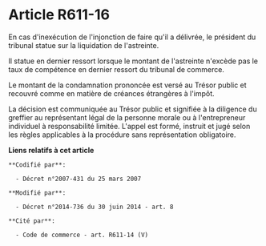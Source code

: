 # Article R611-16

En cas d'inexécution de l'injonction de faire qu'il a délivrée, le président du tribunal statue sur la liquidation de
l'astreinte.

Il statue en dernier ressort lorsque le montant de l'astreinte n'excède pas le taux de compétence en dernier ressort du
tribunal de commerce.

Le montant de la condamnation prononcée est versé au Trésor public et recouvré comme en matière de créances étrangères à
l'impôt.

La décision est communiquée au Trésor public et signifiée à la diligence du greffier au représentant légal de la personne
morale ou à l'entrepreneur individuel à responsabilité limitée. L'appel est formé, instruit et jugé selon les règles
applicables à la procédure sans représentation obligatoire.

**Liens relatifs à cet article**

	**Codifié par**:

	  - Décret n°2007-431 du 25 mars 2007

	**Modifié par**:

	  - Décret n°2014-736 du 30 juin 2014 - art. 8

	**Cité par**:

	  - Code de commerce - art. R611-14 (V)
